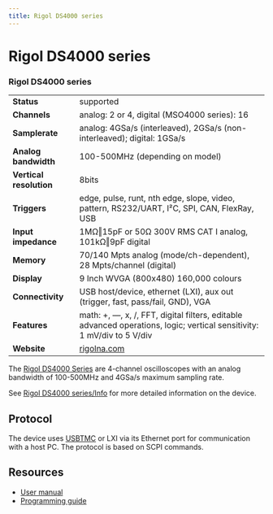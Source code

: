 ```yaml
---
title: Rigol DS4000 series
---
```


# Rigol DS4000 series

<div class="infobox" markdown>

### Rigol DS4000 series

| | |
|---|---|
| **Status** | supported |
| **Channels** | analog: 2 or 4, digital (MSO4000 series): 16 |
| **Samplerate** | analog: 4GSa/s (interleaved), 2GSa/s (non-interleaved); digital: 1GSa/s |
| **Analog bandwidth** | 100-500MHz (depending on model) |
| **Vertical resolution** | 8bits |
| **Triggers** | edge, pulse, runt, nth edge, slope, video, pattern, RS232/UART, I²C, SPI, CAN, FlexRay, USB |
| **Input impedance** | 1MΩ‖15pF or 50Ω 300V RMS CAT I analog, 101kΩ‖9pF digital |
| **Memory** | 70/140 Mpts analog (mode/ch-dependent), 28 Mpts/channel (digital) |
| **Display** | 9 Inch WVGA (800x480) 160,000 colours |
| **Connectivity** | USB host/device, ethernet (LXI), aux out (trigger, fast, pass/fail, GND), VGA |
| **Features** | math: +, —, x, /, FFT, digital filters, editable advanced operations, logic; vertical sensitivity: 1 mV/div to 5 V/div |
| **Website** | [rigolna.com](https://www.rigolna.com/products/digital-oscilloscopes/4000/) |

</div>

The [Rigol DS4000 Series](https://www.rigolna.com/products/digital-oscilloscopes/4000/) are 4-channel oscilloscopes with an analog bandwidth of 100-500MHz and 4GSa/s maximum sampling rate.

See [Rigol DS4000 series/Info](https://sigrok.org/wiki/Rigol_DS4000_series/Info) for more detailed information on the device.

## Protocol

The device uses [USBTMC](https://sigrok.org/wiki/USBTMC) or LXI via its Ethernet port for communication with a host PC. The protocol is based on SCPI commands.

## Resources
- [User manual](http://int.rigol.com/File/TechDoc/20151103/MSO%EF%BC%8DDS4000%20User%27s%20Guide.pdf)
- [Programming guide](http://int.rigol.com/File/TechDoc/20160831/DS4000E_ProgrammingGuide_EN.pdf)

